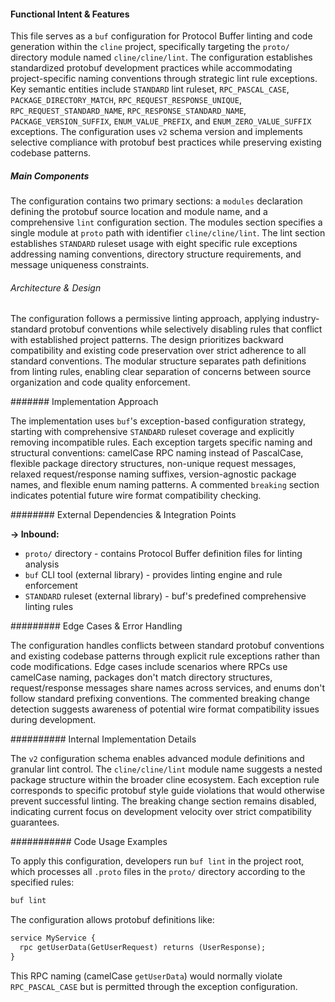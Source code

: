 <!-- CACHE_METADATA_START -->
<!-- Source File: {PROJECT_ROOT}/.knowledge/git-clones/cline/buf.yaml -->
<!-- Cached On: 2025-07-09T04:43:16.973427 -->
<!-- Source Modified: 2025-06-27T12:14:47.909889 -->
<!-- Cache Version: 1.0 -->
<!-- CACHE_METADATA_END -->

#### Functional Intent & Features

This file serves as a `buf` configuration for Protocol Buffer linting and code generation within the `cline` project, specifically targeting the `proto/` directory module named `cline/cline/lint`. The configuration establishes standardized protobuf development practices while accommodating project-specific naming conventions through strategic lint rule exceptions. Key semantic entities include `STANDARD` lint ruleset, `RPC_PASCAL_CASE`, `PACKAGE_DIRECTORY_MATCH`, `RPC_REQUEST_RESPONSE_UNIQUE`, `RPC_REQUEST_STANDARD_NAME`, `RPC_RESPONSE_STANDARD_NAME`, `PACKAGE_VERSION_SUFFIX`, `ENUM_VALUE_PREFIX`, and `ENUM_ZERO_VALUE_SUFFIX` exceptions. The configuration uses `v2` schema version and implements selective compliance with protobuf best practices while preserving existing codebase patterns.

##### Main Components

The configuration contains two primary sections: a `modules` declaration defining the protobuf source location and module name, and a comprehensive `lint` configuration section. The modules section specifies a single module at `proto` path with identifier `cline/cline/lint`. The lint section establishes `STANDARD` ruleset usage with eight specific rule exceptions addressing naming conventions, directory structure requirements, and message uniqueness constraints.

###### Architecture & Design

The configuration follows a permissive linting approach, applying industry-standard protobuf conventions while selectively disabling rules that conflict with established project patterns. The design prioritizes backward compatibility and existing code preservation over strict adherence to all standard conventions. The modular structure separates path definitions from linting rules, enabling clear separation of concerns between source organization and code quality enforcement.

####### Implementation Approach

The implementation uses `buf`'s exception-based configuration strategy, starting with comprehensive `STANDARD` ruleset coverage and explicitly removing incompatible rules. Each exception targets specific naming and structural conventions: camelCase RPC naming instead of PascalCase, flexible package directory structures, non-unique request messages, relaxed request/response naming suffixes, version-agnostic package names, and flexible enum naming patterns. A commented `breaking` section indicates potential future wire format compatibility checking.

######## External Dependencies & Integration Points

**→ Inbound:**
- `proto/` directory - contains Protocol Buffer definition files for linting analysis
- `buf` CLI tool (external library) - provides linting engine and rule enforcement
- `STANDARD` ruleset (external library) - buf's predefined comprehensive linting rules

######### Edge Cases & Error Handling

The configuration handles conflicts between standard protobuf conventions and existing codebase patterns through explicit rule exceptions rather than code modifications. Edge cases include scenarios where RPCs use camelCase naming, packages don't match directory structures, request/response messages share names across services, and enums don't follow standard prefixing conventions. The commented breaking change detection suggests awareness of potential wire format compatibility issues during development.

########## Internal Implementation Details

The `v2` configuration schema enables advanced module definitions and granular lint control. The `cline/cline/lint` module name suggests a nested package structure within the broader cline ecosystem. Each exception rule corresponds to specific protobuf style guide violations that would otherwise prevent successful linting. The breaking change section remains disabled, indicating current focus on development velocity over strict compatibility guarantees.

########### Code Usage Examples

To apply this configuration, developers run `buf lint` in the project root, which processes all `.proto` files in the `proto/` directory according to the specified rules:

```bash
buf lint
```

The configuration allows protobuf definitions like:

```protobuf
service MyService {
  rpc getUserData(GetUserRequest) returns (UserResponse);
}
```

This RPC naming (camelCase `getUserData`) would normally violate `RPC_PASCAL_CASE` but is permitted through the exception configuration.